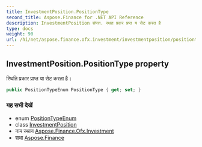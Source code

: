 ```yaml
---
title: InvestmentPosition.PositionType
second_title: Aspose.Finance for .NET API Reference
description: InvestmentPosition संपत्त. स्थत प्रकर प्रप्त य सेट करत है
type: docs
weight: 90
url: /hi/net/aspose.finance.ofx.investment/investmentposition/positiontype/
---
```

## InvestmentPosition.PositionType property

स्थिति प्रकार प्राप्त या सेट करता है।

```csharp
public PositionTypeEnum PositionType { get; set; }
```

### यह सभी देखें

* enum [PositionTypeEnum](../../positiontypeenum/)
* class [InvestmentPosition](../)
* नाम स्थान [Aspose.Finance.Ofx.Investment](../../investmentposition/)
* सभा [Aspose.Finance](../../../)


